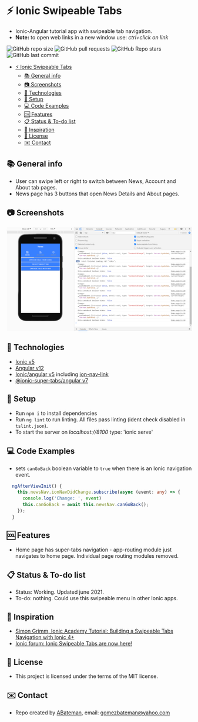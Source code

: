 # :zap: Ionic Swipeable Tabs

* Ionic-Angular tutorial app with swipeable tab navigation.
* **Note:** to open web links in a new window use: _ctrl+click on link_

![GitHub repo size](https://img.shields.io/github/repo-size/AndrewJBateman/ionic-angular-swipeTabs?style=plastic)
![GitHub pull requests](https://img.shields.io/github/issues-pr/AndrewJBateman/ionic-angular-swipeTabs?style=plastic)
![GitHub Repo stars](https://img.shields.io/github/stars/AndrewJBateman/ionic-angular-swipeTabs?style=plastic)
![GitHub last commit](https://img.shields.io/github/last-commit/AndrewJBateman/ionic-angular-swipeTabs?style=plastic)

* [:zap: Ionic Swipeable Tabs](#zap-ionic-swipeable-tabs)
  * [:books: General info](#books-general-info)
  * [:camera: Screenshots](#camera-screenshots)
  * [:signal_strength: Technologies](#signal_strength-technologies)
  * [:floppy_disk: Setup](#floppy_disk-setup)
  * [:computer: Code Examples](#computer-code-examples)
  * [:cool: Features](#cool-features)
  * [:clipboard: Status & To-do list](#clipboard-status--to-do-list)
  * [:clap: Inspiration](#clap-inspiration)
  * [:file_folder: License](#file_folder-license)
  * [:envelope: Contact](#envelope-contact)

## :books: General info

* User can swipe left or right to switch between News, Account and About tab pages.
* News page has 3 buttons that open News Details and About pages.

## :camera: Screenshots

![Ionic page](./img/home.png)

## :signal_strength: Technologies

* [Ionic v5](https://ionicframework.com/)
* [Angular v12](https://angular.io/)
* [Ionic/angular v5](https://www.npmjs.com/package/@ionic/angular) including [ion-nav-link](https://ionicframework.com/docs/api/nav-link)
* [@ionic-super-tabs/angular v7](https://www.npmjs.com/package/@ionic-super-tabs/angular)

## :floppy_disk: Setup

* Run `npm i` to install dependencies
* Run `ng lint` to run linting. All files pass linting (ident check disabled in `tslint.json`).
* To start the server on _localhost://8100_ type: 'ionic serve'

## :computer: Code Examples

* sets `canGoBack` boolean variable to `true` when there is an Ionic navigation event.

```typescript
  ngAfterViewInit() {
    this.newsNav.ionNavDidChange.subscribe(async (event: any) => {
      console.log('Change: ', event)
      this.canGoBack = await this.newsNav.canGoBack();
    });
  }
```

## :cool: Features

* Home page has super-tabs navigation - app-routing module just navigates to home page. Individual page routing modules removed.

## :clipboard: Status & To-do list

* Status: Working. Updated june 2021.
* To-do: nothing. Could use this swipeable menu in other Ionic apps.

## :clap: Inspiration

* [Simon Grimm, Ionic Academy Tutorial: Building a Swipeable Tabs Navigation with Ionic 4+](https://www.youtube.com/watch?v=8qUywCzR-vo&t=1s)
* [Ionic forum: Ionic Swipeable Tabs are now here!](https://forum.ionicframework.com/t/ionic-swipeable-tabs-are-now-here/84266)

## :file_folder: License

* This project is licensed under the terms of the MIT license.

## :envelope: Contact

* Repo created by [ABateman](https://github.com/AndrewJBateman), email: gomezbateman@yahoo.com
